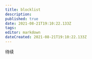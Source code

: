 ```yaml
---
title: blocklist
description: 
published: true
date: 2021-08-21T19:10:22.133Z
tags: 
editor: markdown
dateCreated: 2021-08-21T19:10:22.133Z
---
```


待续
